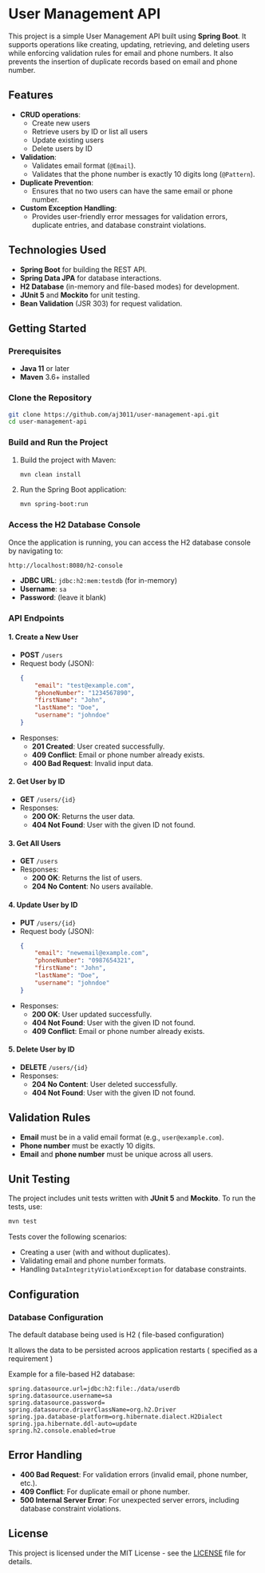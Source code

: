 
# User Management API

This project is a simple User Management API built using **Spring Boot**. It supports operations like creating, updating, retrieving, and deleting users while enforcing validation rules for email and phone numbers. It also prevents the insertion of duplicate records based on email and phone number.

## Features

- **CRUD operations**: 
  - Create new users
  - Retrieve users by ID or list all users
  - Update existing users
  - Delete users by ID
- **Validation**: 
  - Validates email format (`@Email`).
  - Validates that the phone number is exactly 10 digits long (`@Pattern`).
- **Duplicate Prevention**:
  - Ensures that no two users can have the same email or phone number.
- **Custom Exception Handling**: 
  - Provides user-friendly error messages for validation errors, duplicate entries, and database constraint violations.

## Technologies Used

- **Spring Boot** for building the REST API.
- **Spring Data JPA** for database interactions.
- **H2 Database** (in-memory and file-based modes) for development.
- **JUnit 5** and **Mockito** for unit testing.
- **Bean Validation** (JSR 303) for request validation.

## Getting Started

### Prerequisites

- **Java 11** or later
- **Maven** 3.6+ installed

### Clone the Repository

```bash
git clone https://github.com/aj3011/user-management-api.git
cd user-management-api
```

### Build and Run the Project

1. Build the project with Maven:

    ```bash
    mvn clean install
    ```

2. Run the Spring Boot application:

    ```bash
    mvn spring-boot:run
    ```

### Access the H2 Database Console

Once the application is running, you can access the H2 database console by navigating to:

```
http://localhost:8080/h2-console
```

- **JDBC URL**: `jdbc:h2:mem:testdb` (for in-memory)
- **Username**: `sa`
- **Password**: (leave it blank)

### API Endpoints

#### 1. **Create a New User**

- **POST** `/users`
- Request body (JSON):
    ```json
    {
        "email": "test@example.com",
        "phoneNumber": "1234567890",
        "firstName": "John",
        "lastName": "Doe",
        "username": "johndoe"
    }
    ```
- Responses:
  - **201 Created**: User created successfully.
  - **409 Conflict**: Email or phone number already exists.
  - **400 Bad Request**: Invalid input data.

#### 2. **Get User by ID**

- **GET** `/users/{id}`
- Responses:
  - **200 OK**: Returns the user data.
  - **404 Not Found**: User with the given ID not found.

#### 3. **Get All Users**

- **GET** `/users`
- Responses:
  - **200 OK**: Returns the list of users.
  - **204 No Content**: No users available.

#### 4. **Update User by ID**

- **PUT** `/users/{id}`
- Request body (JSON):
    ```json
    {
        "email": "newemail@example.com",
        "phoneNumber": "0987654321",
        "firstName": "John",
        "lastName": "Doe",
        "username": "johndoe"
    }
    ```
- Responses:
  - **200 OK**: User updated successfully.
  - **404 Not Found**: User with the given ID not found.
  - **409 Conflict**: Email or phone number already exists.

#### 5. **Delete User by ID**

- **DELETE** `/users/{id}`
- Responses:
  - **204 No Content**: User deleted successfully.
  - **404 Not Found**: User with the given ID not found.

## Validation Rules

- **Email** must be in a valid email format (e.g., `user@example.com`).
- **Phone number** must be exactly 10 digits.
- **Email** and **phone number** must be unique across all users.

## Unit Testing

The project includes unit tests written with **JUnit 5** and **Mockito**. To run the tests, use:

```bash
mvn test
```

Tests cover the following scenarios:
- Creating a user (with and without duplicates).
- Validating email and phone number formats.
- Handling `DataIntegrityViolationException` for database constraints.

## Configuration

### Database Configuration

The default database being used is H2 ( file-based configuration)

It allows the data to be persisted acroos application restarts ( specified as a requirement )

Example for a file-based H2 database:

```properties
spring.datasource.url=jdbc:h2:file:./data/userdb
spring.datasource.username=sa
spring.datasource.password=
spring.datasource.driverClassName=org.h2.Driver
spring.jpa.database-platform=org.hibernate.dialect.H2Dialect
spring.jpa.hibernate.ddl-auto=update
spring.h2.console.enabled=true
```

## Error Handling

- **400 Bad Request**: For validation errors (invalid email, phone number, etc.).
- **409 Conflict**: For duplicate email or phone number.
- **500 Internal Server Error**: For unexpected server errors, including database constraint violations.

## License

This project is licensed under the MIT License - see the [LICENSE](LICENSE) file for details.
